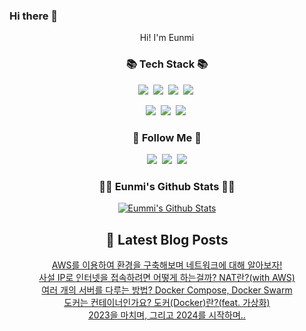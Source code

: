 ### Hi there 👋

<p align="center">Hi! I'm Eunmi</p>

<h3 align="center">📚 Tech Stack 📚</h3>
<p align="center">
  <img src="https://img.shields.io/badge/Java-007396?style=flat-square&logo=Java&logoColor=white"/></a>&nbsp 
  <img src="https://img.shields.io/badge/Mysql-E6B91E?style=flat-square&logo=MySql&logoColor=white"/></a>&nbsp 
  <img src="https://img.shields.io/badge/Spring%20Boot-6DB33F?style=flat-square&logo=Spring%20Boot&logoColor=white"/></a>&nbsp 
  <img src="https://img.shields.io/badge/Amazon AWS-232F3E?style=flat-square&logo=amazonaws&logoColor=white"/></a>&nbsp
</p>
<p align="center">
  <img src="https://img.shields.io/badge/Docker-2496ED?style=flat-square&logo=Docker&logoColor=white"/></a>&nbsp
  <img src="https://img.shields.io/badge/kubernetes-%23326ce5.svg?style=flat-square&logo=kubernetes&logoColor=white"></a>&nbsp
  <img src="https://img.shields.io/badge/github%20actions-%232671E5.svg?style=flat-square&logo=githubactions&logoColor=white"></a>&nbsp

</p>

<h3 align="center">🌈 Follow Me 🌈</h3>
<p align="center">
  <a href="https://wldmsal.tistory.com/"><img src="https://img.shields.io/badge/Tistory-000000?style=flat-square&logo=Tistory&logoColor=white&link=https://wldmsal.tistory.com/"/></a>&nbsp
  <a href="https://www.instagram.com/wldmsal_/"><img src="https://img.shields.io/badge/Instagram-E4405F?style=flat-square&logo=Instagram&logoColor=white&link=https://www.instagram.com/eunmi_ee/"/></a>&nbsp
  <a href="mailto:jum0624@inu.ac.kr"><img src="https://img.shields.io/badge/Gmail-d14836?style=flat-square&logo=Gmail&logoColor=white&link=eunmiee@gmail.com"/></a>
</p>

<h3 align="center">👩‍💻 Eunmi's Github Stats 👩‍💻</h3>
<div align="center">
  
[![Eummi's Github Stats](https://github-readme-stats-git-masterrstaa-rickstaa.vercel.app/api?username=jum0624&show_icons=true&hide_title=true&theme=flag-india)](https://github.com/jum0624/github-readme-stats)

## 📕 Latest Blog Posts

<a href=https://wldmsal.tistory.com/12>AWS를 이용하여 환경을 구축해보며 네트워크에 대해 알아보자!</a></br><a href=https://wldmsal.tistory.com/11>사설 IP로 인터넷을 접속하려면 어떻게 하는걸까? NAT란?(with AWS)</a></br><a href=https://wldmsal.tistory.com/10>여러 개의 서버를 다루는 방법? Docker Compose, Docker Swarm</a></br><a href=https://wldmsal.tistory.com/9>도커는 컨테이너인가요? 도커(Docker)란?(feat. 가상화)</a></br><a href=https://wldmsal.tistory.com/8>2023을 마치며, 그리고 2024를 시작하며..</a></br>

